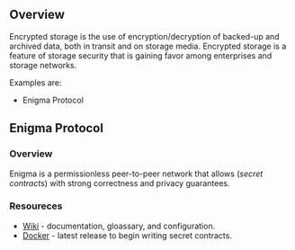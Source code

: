## Overview
Encrypted storage is the use of encryption/decryption of backed-up and archived data, both in transit and on storage media. Encrypted storage is a feature of storage security that is gaining favor among enterprises and storage networks. 

Examples are:
* Enigma Protocol

## Enigma Protocol
### Overview
Enigma is a permissionless peer-to-peer network that allows (_secret contracts_) with strong correctness and privacy guarantees. 

### Resoureces
* [Wiki](https://enigma.co/protocol/) - documentation, gloassary, and configuration.
* [Docker](https://github.com/enigmampc/enigma-docker-network) - latest release to begin writing secret contracts.
